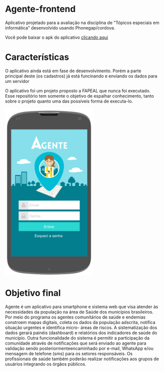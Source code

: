 # Agente-frontend

<p>
Aplicativo projetado para a avaliação na disciplina de "Tópicos especiais em informática" desenvolvido 
usando Phonegap/cordova.
<p/>

<p>
Você pode baixar o apk do aplicativo <a href="https://drive.google.com/open?id=19jq2-PoUC3zAVtEu4o4_mk43Q7gtJgoe">clicando aqui<a/>
<p/>

# Características

<p>O aplicativo ainda está em fase de desenvolvimento. Porém a parte principal deste (os cadastros) já está 
funcinando e enviando os dados para um servidor<p/> 

<p>O aplicativo foi um projeto proposto a FAPEAL que nunca foi executado. Esse repositório tem somente o objetivo 
de espalhar conhecimento, tanto sobre o projeto quanto uma das possíveis forma de executa-lo.<p/> 

<img src="wireframes/index.png"/>


# Objetivo final
<p> 
Agente é um aplicativo para smartphone e sistema web que visa atender às
necessidades da população na área de Saúde dos municípios brasileiros. Por meio do
programa os agentes comunitários de saúde e endemias constroem mapas digitais,
coleta os dados da população adscrita, notifica situação urgentes e identifica micro-
áreas de riscos. A sistematização dos dados gerará painéis (dashboard) e relatórios
dos indicadores de saúde do município. Outra funcionalidade do sistema é permitir a
participação da comunidade através de notificações que será enviado ao agente para
validação sendo posteriormenteencaminhado por e-mail, WhatsApp e/ou mensagem
de telefone (sms) para os setores responsáveis. Os profissionais de saúde também
poderão realizar notificações aos grupos de usuários integrando os órgãos públicos.
<p/>
